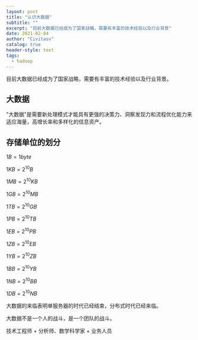 ```yaml
---
layout: post
title: "认识大数据"
subtitle: ""
excerpt: "目前大数据已经成为了国家战略，需要有丰富的技术经验以及行业背景"
date: 2021-02-04
author: "Civitasv"
catalog: true
header-style: text
tags:
  - hadoop
---
```


目前大数据已经成为了国家战略，需要有丰富的技术经验以及行业背景。

## 大数据

"大数据"是需要新处理模式才能具有更强的决策力、洞察发现力和流程优化能力来适应海量，高增长率和多样化的信息资产。

## 存储单位的划分

$1B = 1byte$

$1KB = 2^{10}B$

$1MB = 2^{10}KB$

$1GB = 2^{10}MB$

$1TB = 2^{10}GB$

$1PB = 2^{10}TB$

$1EB = 2^{10}PB$

$1ZB = 2^{10}EB$

$1YB = 2^{10}ZB$

$1BB = 2^{10}YB$

$1NB = 2^{10}BB$

$1DB = 2^{10}NB$

大数据的来临表明单服务器的时代已经结束，分布式时代已经来临。

大数据不是一个人的战斗，是一个团队的战斗。

技术工程师 + 分析师、数学科学家 + 业务人员
